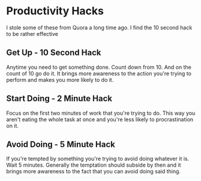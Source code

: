 # Productivity Hacks

I stole some of these from Quora a long time ago.
I find the 10 second hack to be rather effective

## Get Up - 10 Second Hack

Anytime you need to get something done. Count down from 10. And on the count of 10 go do it.
It brings more awareness to the action you're trying to perform and makes you more likely to do it.

## Start Doing - 2 Minute Hack

Focus on the first two minutes of work that you're trying to do. This way you aren't eating the whole task at once and you're less likely to procrastination on it.

## Avoid Doing - 5 Minute Hack

If you're tempted by something you're trying to avoid doing whatever it is. Wait 5 minutes. Generally the temptation should subside by then and it brings more awareness to the fact that you can avoid doing said thing.
